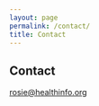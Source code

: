 ```yaml
---
layout: page
permalink: /contact/
title: Contact
---
```


## Contact

[rosie@healthinfo.org](mailto:rosie@healthinfo.org)